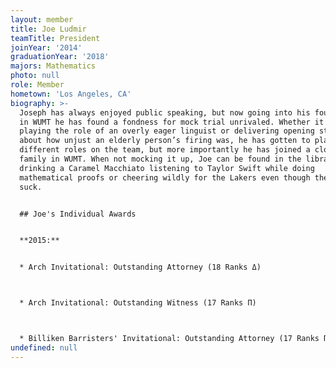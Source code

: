 ```yaml
---
layout: member
title: Joe Ludmir
teamTitle: President
joinYear: '2014'
graduationYear: '2018'
majors: Mathematics
photo: null
role: Member
hometown: 'Los Angeles, CA'
biography: >-
  Joseph has always enjoyed public speaking, but now going into his fourth year
  in WUMT he has found a fondness for mock trial unrivaled. Whether it is
  playing the role of an overly eager linguist or delivering opening statements
  about how unjust an elderly person’s firing was, he has gotten to play tons of
  different roles on the team, but more importantly he has joined a close knit
  family in WUMT. When not mocking it up, Joe can be found in the library
  drinking a Caramel Macchiato listening to Taylor Swift while doing
  mathematical proofs or cheering wildly for the Lakers even though they kinda
  suck.


  ## Joe's Individual Awards


  **2015:**


  * Arch Invitational: Outstanding Attorney (18 Ranks Δ)



  * Arch Invitational: Outstanding Witness (17 Ranks Π)



  * Billiken Barristers' Invitational: Outstanding Attorney (17 Ranks Π)
undefined: null
---
```




